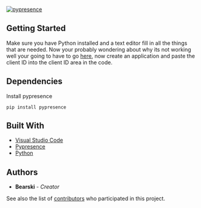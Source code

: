[![pypresence](https://img.shields.io/badge/using-pypresence-00bb88.svg?style=for-the-badge&logo=discord&logoWidth=20)](https://github.com/qwertyquerty/pypresence)

## Getting Started

Make sure you have Python installed and a text editor fill in all the things that are needed. Now your probably wondering about why its not working well your going to have to go [here](https://discord.com/developers/applications), now create an application and paste the client ID into the client ID area in the code.

## Dependencies

Install pypresence
```
pip install pypresence
```

## Built With

* [Visual Studio Code](https://visualstudio.microsoft.com/)
* [Pypresence](https://pypi.org/project/pypresence/)
* [Python](https://www.python.org/)

## Authors

* **Bearski** - *Creator*

See also the list of [contributors](https://github.com/Bearski11/VitalClient/contributors) who participated in this project.
